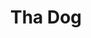 ---
pid: WS124
title: Tha Dog
location_transcription: Washington Sq Park
zipcode: '19106'
outside_phl: 
neighborhood: Society Hill,Old City
age: '63'
age_range: 60-69
instagram: 
image_file_name: WS_124.jpg
proposal_transcription: Monument to dogs of Washington Square
topic: Animals
topic_summary: '0'
type: Sculpture Statue
keywords_other: 
credit: Ilena McCaffy
image_labels: 
twitter: 
facebook: 
permalink: "/monuments/ws124/"
layout: item-page
---